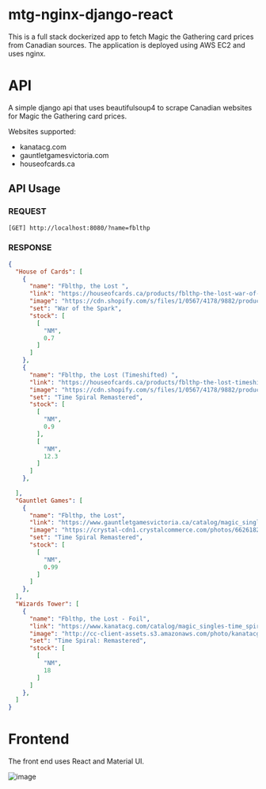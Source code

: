 # mtg-nginx-django-react
This is a full stack dockerized app to fetch Magic the Gathering card prices from Canadian sources.
The application is deployed using AWS EC2 and uses nginx.

# API
A simple django api that uses beautifulsoup4 to scrape Canadian websites for
Magic the Gathering card prices. 

Websites supported:
- kanatacg.com
- gauntletgamesvictoria.com
- houseofcards.ca

## API Usage
### REQUEST
`[GET] http://localhost:8080/?name=fblthp`

### RESPONSE
```json
{
  "House of Cards": [
    {
      "name": "Fblthp, the Lost ",
      "link": "https://houseofcards.ca/products/fblthp-the-lost-war-of-the-spark?_pos=1&_sid=8defefed9&_ss=r",
      "image": "https://cdn.shopify.com/s/files/1/0567/4178/9882/products/9b264e4e-460a-566d-9e33-623a96657a61_large.jpg?v=1635646962",
      "set": "War of the Spark",
      "stock": [
        [
          "NM",
          0.7
        ]
      ]
    },
    {
      "name": "Fblthp, the Lost (Timeshifted) ",
      "link": "https://houseofcards.ca/products/fblthp-the-lost-timeshifted-time-spiral-remastered?_pos=2&_sid=8defefed9&_ss=r",
      "image": "https://cdn.shopify.com/s/files/1/0567/4178/9882/products/a9f4408d-5682-5701-96e8-8a7106385e2a_37c4e076-eab0-4527-a3a9-6faa91e7bff5_large.jpg?v=1635652469",
      "set": "Time Spiral Remastered",
      "stock": [
        [
          "NM",
          0.9
        ],
        [
          "NM",
          12.3
        ]
      ]
    },
   
  ],
  "Gauntlet Games": [
    {
      "name": "Fblthp, the Lost",
      "link": "https://www.gauntletgamesvictoria.ca/catalog/magic_singles-time_spiral_remastered/fblthp_the_lost/1597931",
      "image": "https://crystal-cdn1.crystalcommerce.com/photos/6626182/medium/en_ItgBEahkLI.png",
      "set": "Time Spiral Remastered",
      "stock": [
        [
          "NM",
          0.99
        ]
      ]
    },
  ],
  "Wizards Tower": [
    {
      "name": "Fblthp, the Lost - Foil",
      "link": "https://www.kanatacg.com/catalog/magic_singles-time_spiral_remastered/fblthp_the_lost__foil/496491",
      "image": "http://cc-client-assets.s3.amazonaws.com/photo/kanatacg/file/faa7878dc7b449de9edd6691c45696c3/large/en_ItgBEahkLI.png",
      "set": "Time Spiral: Remastered",
      "stock": [
        [
          "NM",
          18
        ]
      ]
    },
  ]
}
```

# Frontend
The front end uses React and Material UI.

![image](https://user-images.githubusercontent.com/65413229/185690784-3e3a7cfa-fd5d-401c-951e-be662a2d30a4.png)
